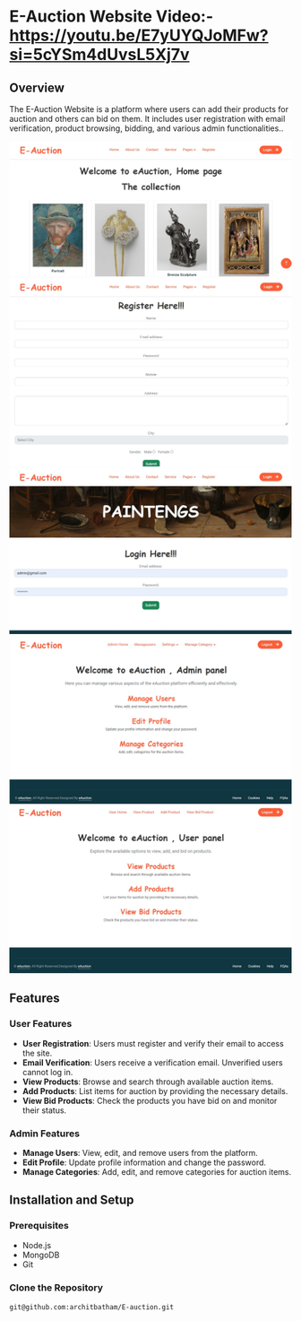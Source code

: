# E-Auction Website Video:-https://youtu.be/E7yUYQJoMFw?si=5cYSm4dUvsL5Xj7v

## Overview
The E-Auction Website is a platform where users can add their products for auction and others can bid on them. It includes user registration with email verification, product browsing, bidding, and various admin functionalities..


 <img src="https://github.com/architbatham/E-auction/blob/main/eAuction/UI/public/assets/img/Website%20images/1%20Home%20.jpg?raw=true" alt="Home page">
 <img src="https://github.com/architbatham/E-auction/blob/main/eAuction/UI/public/assets/img/Website%20images/2%20Register.jpg?raw=true" alt="Register page">
 <img src="https://github.com/architbatham/E-auction/blob/main/eAuction/UI/public/assets/img/Website%20images/3%20login.jpg?raw=true" alt="Login page">
 <img src="https://github.com/architbatham/E-auction/blob/main/eAuction/UI/public/assets/img/Website%20images/4%20Admin.jpg?raw=true" alt="Admin page">
  <img src="https://github.com/architbatham/E-auction/blob/main/eAuction/UI/public/assets/img/Website%20images/5%20User.jpg?raw=true" alt="Userpage">


## Features

### User Features
- **User Registration**: Users must register and verify their email to access the site.
- **Email Verification**: Users receive a verification email. Unverified users cannot log in.
- **View Products**: Browse and search through available auction items.
- **Add Products**: List items for auction by providing the necessary details.
- **View Bid Products**: Check the products you have bid on and monitor their status.

### Admin Features
- **Manage Users**: View, edit, and remove users from the platform.
- **Edit Profile**: Update profile information and change the password.
- **Manage Categories**: Add, edit, and remove categories for auction items.

## Installation and Setup

### Prerequisites
- Node.js
- MongoDB
- Git

### Clone the Repository
```bash
git@github.com:architbatham/E-auction.git
